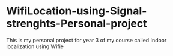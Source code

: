 # WifiLocation-using-Signal-strenghts-Personal-project
This is my personal project for year 3 of my course called Indoor localization using Wifie
